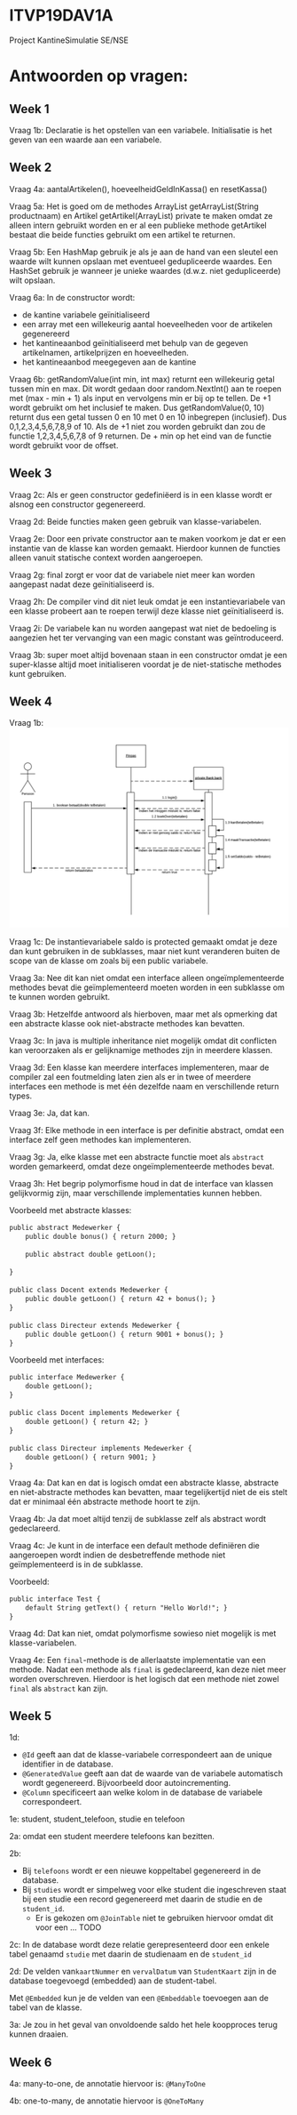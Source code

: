 # ITVP19DAV1A

Project KantineSimulatie SE/NSE

# Antwoorden op vragen:

## Week 1
Vraag 1b: Declaratie is het opstellen van een variabele. Initialisatie is het geven van een waarde aan een variabele.

## Week 2
Vraag 4a: aantalArtikelen(), hoeveelheidGeldInKassa() en resetKassa()

Vraag 5a: Het is goed om de methodes ArrayList<Artikel> getArrayList(String productnaam) en Artikel getArtikel(ArrayList<Artikel>) private te maken omdat ze alleen intern gebruikt worden en er al een publieke methode getArtikel bestaat die beide functies gebruikt om een artikel te returnen.

Vraag 5b: Een HashMap gebruik je als je aan de hand van een sleutel een waarde wilt kunnen opslaan met eventueel gedupliceerde waardes. Een HashSet gebruik je wanneer je unieke waardes (d.w.z. niet gedupliceerde) wilt opslaan.

Vraag 6a: In de constructor wordt:
* de kantine variabele geïnitialiseerd
* een array met een willekeurig aantal hoeveelheden voor de artikelen gegenereerd
* het kantineaanbod geïnitialiseerd met behulp van de gegeven artikelnamen, artikelprijzen en hoeveelheden.
* het kantineaanbod meegegeven aan de kantine

Vraag 6b: getRandomValue(int min, int max) returnt een willekeurig getal tussen min en max. Dit wordt gedaan door random.NextInt() aan te roepen met (max - min + 1) als input en vervolgens min er bij op te tellen. De +1 wordt gebruikt om het inclusief te maken. Dus getRandomValue(0, 10) returnt dus een getal tussen 0 en 10 met 0 en 10 inbegrepen (inclusief). Dus 0,1,2,3,4,5,6,7,8,9 of 10. Als de +1 niet zou worden gebruikt dan zou de functie 1,2,3,4,5,6,7,8 of 9 returnen. De + min op het eind van de functie wordt gebruikt voor de offset.

## Week 3
Vraag 2c: Als er geen constructor gedefiniëerd is in een klasse wordt er alsnog een constructor gegenereerd.

Vraag 2d: Beide functies maken geen gebruik van klasse-variabelen.

Vraag 2e: Door een private constructor aan te maken voorkom je dat er een instantie van de klasse kan worden gemaakt. Hierdoor kunnen de functies alleen vanuit statische context worden aangeroepen.

Vraag 2g: final zorgt er voor dat de variabele niet meer kan worden aangepast nadat deze geïnitialiseerd is.

Vraag 2h: De compiler vind dit niet leuk omdat je een instantievariabele van een klasse probeert aan te roepen terwijl deze klasse niet geïnitialiseerd is.

Vraag 2i: De variabele kan nu worden aangepast wat niet de bedoeling is aangezien het ter vervanging van een magic constant was geïntroduceerd.

Vraag 3b: super moet altijd bovenaan staan in een constructor omdat je een super-klasse altijd moet initialiseren voordat je de niet-statische methodes kunt gebruiken.

## Week 4
Vraag 1b: ![Sequentiediagram](/afbeeldingen/week4opdracht1b.png)

Vraag 1c: De instantievariabele saldo is protected gemaakt omdat je deze dan kunt gebruiken in de subklasses, maar niet kunt veranderen buiten de scope van de klasse om zoals bij een public variabele.

Vraag 3a: Nee dit kan niet omdat een interface alleen ongeïmplementeerde methodes bevat die geïmplementeerd moeten worden in een subklasse om te kunnen worden gebruikt.

Vraag 3b: Hetzelfde antwoord als hierboven, maar met als opmerking dat een abstracte klasse ook niet-abstracte methodes kan bevatten.

Vraag 3c: In java is multiple inheritance niet mogelijk omdat dit conflicten kan veroorzaken als er gelijknamige methodes zijn in meerdere klassen.

Vraag 3d: Een klasse kan meerdere interfaces implementeren, maar de compiler zal een foutmelding laten zien als er in twee of meerdere interfaces een methode is met één dezelfde naam en verschillende return types.

Vraag 3e: Ja, dat kan.

Vraag 3f: Elke methode in een interface is per definitie abstract, omdat een interface zelf geen methodes kan implementeren.

Vraag 3g: Ja, elke klasse met een abstracte functie moet als ```abstract``` worden gemarkeerd, omdat deze ongeïmplementeerde methodes bevat.

Vraag 3h: Het begrip polymorfisme houd in dat de interface van klassen gelijkvormig zijn, maar verschillende implementaties kunnen hebben.

Voorbeeld met abstracte klasses:

    public abstract Medewerker {
        public double bonus() { return 2000; }
    
        public abstract double getLoon();

    }
    
    public class Docent extends Medewerker {
        public double getLoon() { return 42 + bonus(); }
    }
    
    public class Directeur extends Medewerker {
        public double getLoon() { return 9001 + bonus(); }
    }
    
Voorbeeld met interfaces:

    public interface Medewerker {
        double getLoon();
    }
    
    public class Docent implements Medewerker {
        double getLoon() { return 42; }
    }
    
    public class Directeur implements Medewerker {
        double getLoon() { return 9001; }
    }

Vraag 4a: Dat kan en dat is logisch omdat een abstracte klasse, abstracte en niet-abstracte methodes kan bevatten, maar tegelijkertijd niet de eis stelt dat er minimaal één abstracte methode hoort te zijn.

Vraag 4b: Ja dat moet altijd tenzij de subklasse zelf als abstract wordt gedeclareerd.

Vraag 4c: Je kunt in de interface een default methode definiëren die aangeroepen wordt indien de desbetreffende methode niet geïmplementeerd is in de subklasse.

Voorbeeld:

    public interface Test {
        default String getText() { return "Hello World!"; }
    }     
    
Vraag 4d: Dat kan niet, omdat polymorfisme sowieso niet mogelijk is met klasse-variabelen.

Vraag 4e: Een ```final```-methode is de allerlaatste implementatie van een methode. Nadat een methode als ```final``` is gedeclareerd, kan deze niet meer worden overschreven. Hierdoor is het logisch dat een methode niet zowel ```final``` als ```abstract``` kan zijn.

## Week 5
1d: 
* ```@Id``` geeft aan dat de klasse-variabele correspondeert aan de unique identifier in de database.
* ```@GeneratedValue``` geeft aan dat de waarde van de variabele automatisch wordt gegenereerd. Bijvoorbeeld door autoincrementing.
* ```@Column``` specificeert aan welke kolom in de database de variabele correspondeert.

1e: student, student_telefoon, studie en telefoon

2a: omdat een student meerdere telefoons kan bezitten.

2b: 
* Bij ```telefoons``` wordt er een nieuwe koppeltabel gegenereerd in de database.
* Bij ```studies``` wordt er simpelweg voor elke student die ingeschreven staat bij een studie een record gegenereerd met daarin de studie en de ```student_id```.
    * Er is gekozen om ```@JoinTable``` niet te gebruiken hiervoor omdat dit voor een ... TODO
    
2c: In de database wordt deze relatie gerepresenteerd door een enkele tabel genaamd ```studie``` met daarin de studienaam en de ```student_id```

2d: De velden van```kaartNummer``` en ```vervalDatum``` van ```StudentKaart``` zijn in de database toegevoegd (embedded) aan de student-tabel.

Met ```@Embedded``` kun je de velden van een ```@Embeddable``` toevoegen aan de tabel van de klasse.

3a: Je zou in het geval van onvoldoende saldo het hele koopproces terug kunnen draaien.

## Week 6

4a: many-to-one, de annotatie hiervoor is: ```@ManyToOne```

4b: one-to-many, de annotatie hiervoor is ```@OneToMany```



